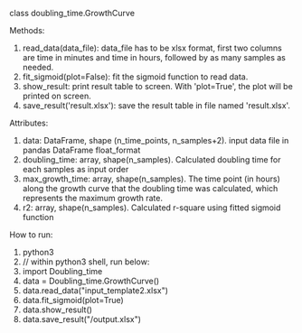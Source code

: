 class doubling_time.GrowthCurve

Methods:
1.  read_data(data_file): data_file has to be xlsx format, first two columns are
time in minutes and time in hours, followed by as many samples as needed.
2.  fit_sigmoid(plot=False): fit the sigmoid function to read data.
3.  show_result: print result table to screen. With 'plot=True', the plot will be
printed on screen.
4.  save_result('result.xlsx'): save the result table in file named 'result.xlsx'.

Attributes:
1.  data: DataFrame, shape (n_time_points, n_samples+2). input data file in pandas
DataFrame float_format
2.  doubling_time: array, shape(n_samples). Calculated doubling time for each samples as input order
3.  max_growth_time: array, shape(n_samples). The time point (in hours) along the
growth curve that the doubling time was calculated, which represents the maximum growth rate.  
4.  r2: array, shape(n_samples). Calculated r-square using fitted sigmoid
function


How to run:
1.  python3
2.  // within python3 shell, run below:
3.  import Doubling_time
4.  data = Doubling_time.GrowthCurve()
5.  data.read_data("input_template2.xlsx")
6.  data.fit_sigmoid(plot=True)
7.  data.show_result()
8.  data.save_result("/output.xlsx")
